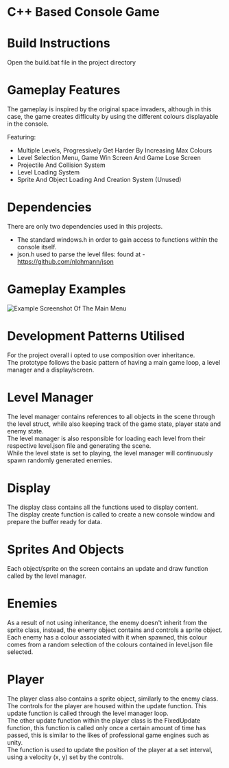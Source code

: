 ﻿# C++ Based Console Game
# Build Instructions
Open the build.bat file in the project directory

# Gameplay Features
The gameplay is inspired by the original space invaders, although in this case, the game creates difficulty by using the different colours displayable in the console.

Featuring:
- Multiple Levels, Progressively Get Harder By Increasing Max Colours
- Level Selection Menu, Game Win Screen And Game Lose Screen
- Projectile And Collision System
- Level Loading System
- Sprite And Object Loading And Creation System (Unused)

# Dependencies
There are only two dependencies used in this projects.
- The standard windows.h in order to gain access to functions within the console itself. 
- json.h used to parse the level files: found at - https://github.com/nlohmann/json

# Gameplay Examples
![Example Screenshot Of The Main Menu](/images/main_menu.png)


# Development Patterns Utilised
For the project overall i opted to use composition over inheritance. \
The prototype follows the basic pattern of having a main game loop, a level manager and a display/screen.

# Level Manager
The level manager contains references to all objects in the scene through the level struct, while also keeping track of the game state, player state and enemy state. \
The level manager is also responsible for loading each level from their respective level.json file and generating the scene. \
While the level state is set to playing, the level manager will continuously spawn randomly generated enemies.

# Display
The display class contains all the functions used to display content. \
The display create function is called to create a new console window and prepare the buffer ready for data. 

# Sprites And Objects
Each object/sprite on the screen contains an update and draw function called by the level manager.

# Enemies
As a result of not using inheritance, the enemy doesn't inherit from the sprite class, instead, the enemy object contains and controls a sprite object. \
Each enemy has a colour associated with it when spawned, this colour comes from a random selection of the colours contained in level.json file selected.

# Player
The player class also contains a sprite object, similarly to the enemy class. \
The controls for the player are housed within the update function. This update function is called through the level manager loop. \
The other update function within the player class is the FixedUpdate function, this function is called only once a certain amount of time has passed, this is similar to the likes of professional game engines such as unity. \
The function is used to update the position of the player at a set interval, using a velocity (x, y) set by the controls.






